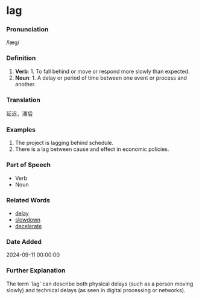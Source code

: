 # lag
### Pronunciation
/læɡ/
### Definition
1. **Verb**: 1. To fall behind or move or respond more slowly than expected.
2. **Noun**: 1. A delay or period of time between one event or process and another.
### Translation
延迟，滞后
### Examples
1. The project is lagging behind schedule.
2. There is a lag between cause and effect in economic policies.
### Part of Speech
- Verb
- Noun
### Related Words
- [delay](delay.md)
- [slowdown](slowdown.md)
- [decelerate](decelerate.md)
### Date Added
2024-09-11 00:00:00

### Further Explanation
The term 'lag' can describe both physical delays (such as a person moving slowly) and technical delays (as seen in digital processing or networks).